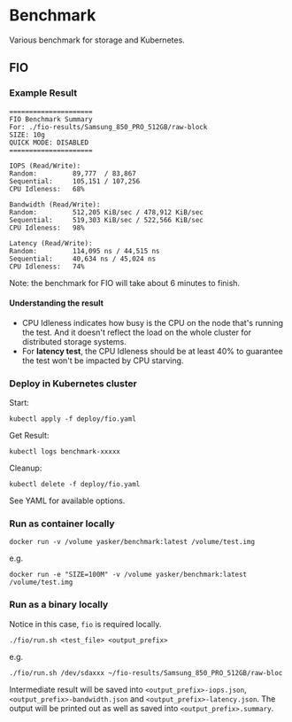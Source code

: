 # Benchmark

Various benchmark for storage and Kubernetes.

## FIO

### Example Result
```
=====================
FIO Benchmark Summary
For: ./fio-results/Samsung_850_PRO_512GB/raw-block
SIZE: 10g
QUICK MODE: DISABLED
=====================

IOPS (Read/Write):
Random:         89,777  / 83,867
Sequential:     105,151 / 107,256
CPU Idleness:   68%

Bandwidth (Read/Write):
Random:         512,205 KiB/sec / 478,912 KiB/sec
Sequential:     519,303 KiB/sec / 522,566 KiB/sec
CPU Idleness:   98%

Latency (Read/Write):
Random:         114,095 ns / 44,515 ns
Sequential:     40,634 ns / 45,024 ns
CPU Idleness:   74%
```

Note: the benchmark for FIO will take about 6 minutes to finish.

#### Understanding the result

* CPU Idleness indicates how busy is the CPU on the node that's running the test. And it doesn't reflect the load on the whole cluster for distributed storage systems.
* For **latency test**, the CPU Idleness should be at least 40% to guarantee the test won't be impacted by CPU starving.

### Deploy in Kubernetes cluster

Start:
```
kubectl apply -f deploy/fio.yaml
```

Get Result:
```
kubectl logs benchmark-xxxxx
```

Cleanup:
```
kubectl delete -f deploy/fio.yaml
```

See YAML for available options.

### Run as container locally
```
docker run -v /volume yasker/benchmark:latest /volume/test.img
```
e.g.
```
docker run -e "SIZE=100M" -v /volume yasker/benchmark:latest /volume/test.img
```

### Run as a binary locally

Notice in this case, `fio` is required locally.

```
./fio/run.sh <test_file> <output_prefix>
```
e.g.
```
./fio/run.sh /dev/sdaxxx ~/fio-results/Samsung_850_PRO_512GB/raw-bloc
```

Intermediate result will be saved into `<output_prefix>-iops.json`, `<output_prefix>-bandwidth.json` and `<output_prefix>-latency.json`.
The output will be printed out as well as saved into `<output_prefix>.summary`.

